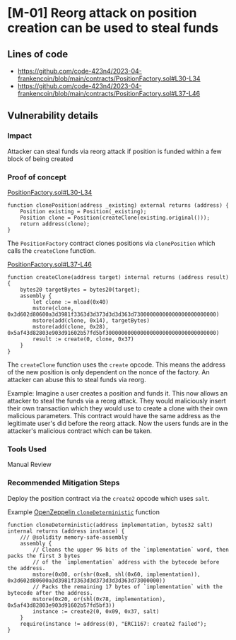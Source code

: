 # [M-01] Reorg attack on position creation can be used to steal funds

## Lines of code

- https://github.com/code-423n4/2023-04-frankencoin/blob/main/contracts/PositionFactory.sol#L30-L34
- https://github.com/code-423n4/2023-04-frankencoin/blob/main/contracts/PositionFactory.sol#L37-L46

## Vulnerability details

### Impact

Attacker can steal funds via reorg attack if position is funded within a few block of being created

### Proof of concept

[PositionFactory.sol#L30-L34](https://github.com/code-423n4/2023-04-frankencoin/blob/main/contracts/PositionFactory.sol#L30-L34)

```solidity
function clonePosition(address _existing) external returns (address) {
    Position existing = Position(_existing);
    Position clone = Position(createClone(existing.original()));
    return address(clone);
}
```

The `PositionFactory` contract clones positions via `clonePosition` which calls the `createClone` function.

[PositionFactory.sol#L37-L46](https://github.com/code-423n4/2023-04-frankencoin/blob/main/contracts/PositionFactory.sol#L37-L46)

```solidity
function createClone(address target) internal returns (address result) {
    bytes20 targetBytes = bytes20(target);
    assembly {
        let clone := mload(0x40)
        mstore(clone, 0x3d602d80600a3d3981f3363d3d373d3d3d363d73000000000000000000000000)
        mstore(add(clone, 0x14), targetBytes)
        mstore(add(clone, 0x28), 0x5af43d82803e903d91602b57fd5bf30000000000000000000000000000000000)
        result := create(0, clone, 0x37)
    }
}
```

The `createClone` function uses the `create` opcode. This means the address of the new position is only dependent on the nonce of the factory. An attacker can abuse this to steal funds via reorg.

Example: Imagine a user creates a position and funds it. This now allows an attacker to steal the funds via a reorg attack. They would maliciously insert their own transaction which they would use to create a clone with their own malicious parameters. This contract would have the same address as the legitimate user's did before the reorg attack. Now the users funds are in the attacker's malicious contract which can be taken.

### Tools Used

Manual Review

### Recommended Mitigation Steps

Deploy the position contract via the `create2` opcode which uses `salt`.

Example [OpenZeppelin `cloneDeterministic`](https://github.com/OpenZeppelin/openzeppelin-contracts/blob/master/contracts/proxy/Clones.sol#L50) function

```solidity
function cloneDeterministic(address implementation, bytes32 salt) internal returns (address instance) {
    /// @solidity memory-safe-assembly
    assembly {
        // Cleans the upper 96 bits of the `implementation` word, then packs the first 3 bytes
        // of the `implementation` address with the bytecode before the address.
        mstore(0x00, or(shr(0xe8, shl(0x60, implementation)), 0x3d602d80600a3d3981f3363d3d373d3d3d363d73000000))
        // Packs the remaining 17 bytes of `implementation` with the bytecode after the address.
        mstore(0x20, or(shl(0x78, implementation), 0x5af43d82803e903d91602b57fd5bf3))
        instance := create2(0, 0x09, 0x37, salt)
    }
    require(instance != address(0), "ERC1167: create2 failed");
}
```